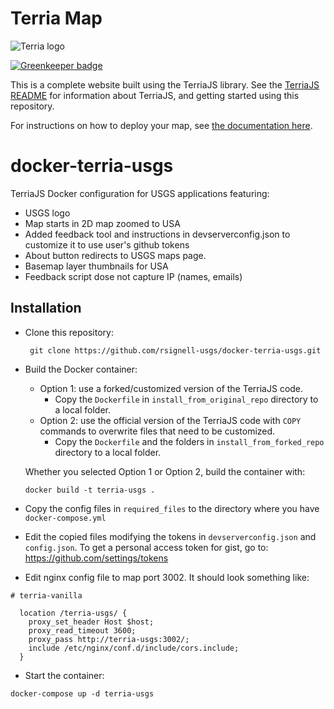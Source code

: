 Terria Map
==========

![Terria logo](terria-logo.png "Terria logo")

[![Greenkeeper badge](https://badges.greenkeeper.io/TerriaJS/TerriaMap.svg)](https://greenkeeper.io/)

This is a complete website built using the TerriaJS library. See the [TerriaJS README](https://github.com/TerriaJS/TerriaJS) for information about TerriaJS, and getting started using this repository.



For instructions on how to deploy your map, see [the documentation here](doc/deploying/deploying-to-aws.md).

# docker-terria-usgs
TerriaJS Docker configuration for USGS applications featuring:
- USGS logo
- Map starts in 2D map zoomed to USA
- Added feedback tool and instructions in devserverconfig.json to customize it to use user's github tokens 
- About button redirects to USGS maps page.
- Basemap layer thumbnails for USA
- Feedback script dose not capture IP (names, emails)

## Installation

* Clone this repository: 
  ```
   git clone https://github.com/rsignell-usgs/docker-terria-usgs.git
  ```
* Build the Docker container:
  * Option 1: use a forked/customized version of the TerriaJS code.
    * Copy the `Dockerfile` in `install_from_original_repo` directory to a local folder.
  * Option 2: use the official version of the TerriaJS code with `COPY` commands to overwrite files that need to be customized. 
    * Copy the `Dockerfile` and the folders in `install_from_forked_repo` directory to a local folder. 
  
  Whether you selected Option 1 or Option 2, build the container with:  
  ```
  docker build -t terria-usgs .
  ```

* Copy the config files in `required_files` to the directory where you have `docker-compose.yml`
* Edit the copied files modifying the tokens in `devserverconfig.json` and `config.json`. To get a personal access token for gist, go to: https://github.com/settings/tokens

* Edit nginx config file to map port 3002.  It should look something like:

```
# terria-vanilla

  location /terria-usgs/ {
    proxy_set_header Host $host;
    proxy_read_timeout 3600;
    proxy_pass http://terria-usgs:3002/;
    include /etc/nginx/conf.d/include/cors.include;
  }
```

* Start the container: 
```
docker-compose up -d terria-usgs
``` 

